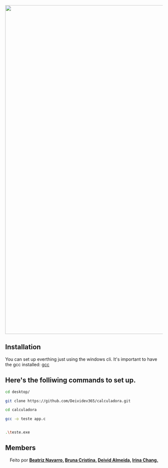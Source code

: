 <div align="center">

<img src="https://user-images.githubusercontent.com/61792159/134777246-1a1b265c-3ed9-457b-b5b5-a599ab1fa5f2.png" width="1050px">
</div>

## Installation

You can set up everthing just using the windows cli.
It's important to have the gcc installed: <a href="https://www.mingw-w64.org/">gcc</a>
## Here's the folliwing commands to set up. 

```bash
cd desktop/

```

```bash
git clone https://github.com/Deividev365/calculadora.git

```

```bash
cd calculadora

```

```bash
gcc -o teste app.c

```

```bash

.\teste.exe

```

## Members

<p align="center">Feito por <strong><a href="https://github.com/Beatriz-Navarro">Beatriz Navarro,</a><strong>
<strong><a href="https://github.com/brunacristinass">Bruna Cristina,</a></strong>
<strong><a href="https://github.com/Deividev365">Deivid Almeida,</a></strong>
<strong><a href="https://github.com/Irina-Chang">Irina Chang. </a></strong>


</p>
